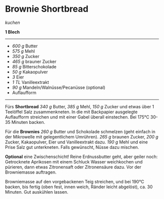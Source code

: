 # Brownie Shortbread

*kuchen*

**1 Blech**

---
- *600 g* Butter
- *575 g* Mehl
- *350 g* Zucker
- *465 g* brauner Zucker
- *85 g* Bitterschokolade
- *50 g* Kakaopulver
- *3* Eier
- *1 TL* Vanilleextrakt
- *90 g* Mandeln/Walnüsse/Pecanüsse (optional)
- Auflaufform

---

Fürs **Shortbread** *340 g* Butter, *385 g* Mehl, *150 g* Zucker und etwas über 1 Teelöffel Salz zusammenkneten. In die
mit Backpapier ausgelegte Auflaufform streichen und mit einer Gabel überall einstechen. Bei 175°C 30-35 Minuten backen.

Für die **Brownies** *260 g* Butter und Schokolade schmelzen (geht einfach in der Mikrowelle mit gelegentlichem
Umrühren). *265 g* braunen Zucker, *200 g* Zucker, Kakaopulver, Eier und Vanilleextrakt dazu. *190 g* Mehl und eine
Prise Salz gut unterkneten. Falls gewünscht, Nüsse dazu mischen.

**Optional** eine Zwischenschicht! Reine Erdnussbutter geht, aber geiler noch: Getrocknete Aprikosen mit einem Schluck
Wasser weichkochen und pürieren, dann etwas Zitronensaft oder Zitronensäure dazu. Vor der Browniemasse auftragen.

Browniemasse auf den vorgebackenen Teig streichen, und bei 190°C backen, bis fertig (oben fest, innen weich, Ränder
leicht abgelöst), ca. 30 Minuten. Gut auskühlen lassen.
